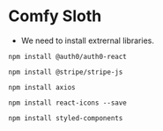 # Comfy Sloth 

- We need to install extrernal libraries. 

```
npm install @auth0/auth0-react

```

```
npm install @stripe/stripe-js

```

```
npm install axios

```

```
npm install react-icons --save

```

```
npm install styled-components

```

